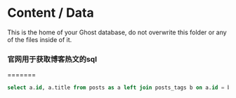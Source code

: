 # Content / Data

This is the home of your Ghost database, do not overwrite this folder or any of the files inside of it.

### 官网用于获取博客热文的sql
=======

```sql
select a.id, a.title from posts as a left join posts_tags b on a.id = b.post_id where pt.tag_id<>9 or pt.id is null order by a.updated_at desc;
```

